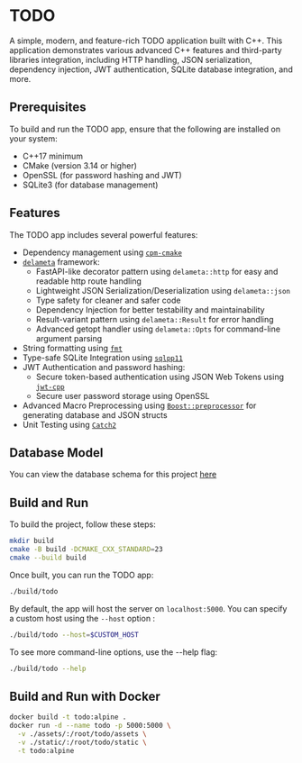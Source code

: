 # TODO
A simple, modern, and feature-rich TODO application built with C++. 
This application demonstrates various advanced C++ features and third-party libraries integration, 
including HTTP handling, JSON serialization, dependency injection, JWT authentication, SQLite database integration, and more.

## Prerequisites
To build and run the TODO app, ensure that the following are installed on your system:
* C++17 minimum
* CMake (version 3.14 or higher)
* OpenSSL (for password hashing and JWT)
* SQLite3 (for database management)

## Features
The TODO app includes several powerful features:
* Dependency management using [`cpm-cmake`](https://github.com/cpm-cmake/CPM.cmake)
* [`delameta`](https://github.com/aufam/delameta) framework:
    * FastAPI-like decorator pattern using `delameta::http` for easy and readable http route handling
    * Lightweight JSON Serialization/Deserialization using `delameta::json`
    * Type safety for cleaner and safer code
    * Dependency Injection for better testability and maintainability
    * Result-variant pattern using `delameta::Result` for error handling
    * Advanced getopt handler using `delameta::Opts` for command-line argument parsing
* String formatting using [`fmt`](https://github.com/fmtlib/fmt)
* Type-safe SQLite Integration using [`sqlpp11`](https://github.com/rbock/sqlpp11)
* JWT Authentication and password hashing:
    * Secure token-based authentication using JSON Web Tokens using [`jwt-cpp`](https://github.com/Thalhammer/jwt-cpp)
    * Secure user password storage using OpenSSL
* Advanced Macro Preprocessing using [`Boost::preprocessor`](https://github.com/boostorg/preprocessor) for generating database and JSON structs
* Unit Testing using [`Catch2`](https://github.com/catchorg/Catch2)

## Database Model
You can view the database schema for this project [here](https://dbdiagram.io/d/Todo-66fa2a8af9b1444815d8a247)

## Build and Run
To build the project, follow these steps:
```bash
mkdir build
cmake -B build -DCMAKE_CXX_STANDARD=23
cmake --build build
```
Once built, you can run the TODO app:
```bash
./build/todo
```
By default, the app will host the server on `localhost:5000`.
You can specify a custom host using the `--host` option :
```bash
./build/todo --host=$CUSTOM_HOST
```
To see more command-line options, use the --help flag:
```bash
./build/todo --help
```

## Build and Run with Docker
```bash
docker build -t todo:alpine .
docker run -d --name todo -p 5000:5000 \
  -v ./assets/:/root/todo/assets \
  -v ./static/:/root/todo/static \
  -t todo:alpine
```
